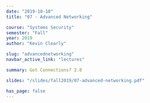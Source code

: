 ```yaml
---
date: "2019-10-10"
title: "07 - Advanced Networking"

course: "Systems Security"
semester: "Fall"
year: 2019
author: "Kevin Clearly"

slug: "advancednetworking"
navbar_active_link: "lectures"

summary: Got Connections? 2.0 

slides: "/slides/fall2019/07-advanced-networking.pdf"

has_page: false
---
```

